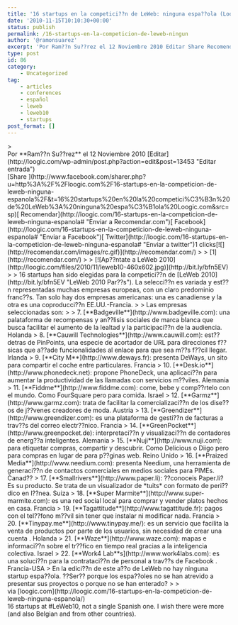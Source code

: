 ```yaml
---
title: '16 startups en la competici??n de LeWeb: ninguna espa??ola (Loogic.com)'
date: '2010-11-15T10:10:30+00:00'
status: publish
permalink: /16-startups-en-la-competicion-de-leweb-ningun
author: '@ramonsuarez'
excerpt: 'Por Ram??n Su??rez el 12 Noviembre 2010 Editar Share Recomendar Facebook Twitter1 clicks 1 16 startups han sido elegidas para la competici??n de LeWeb 2010. La selecci??n es variada y est??n representadas muchas empresas europeas, con un claro pre...'
type: post
id: 86
category:
    - Uncategorized
tag:
    - articles
    - conferences
    - español
    - leweb
    - leweb10
    - startups
post_format: []
---
```

<div class="posterous_bookmarklet_entry">> <div> <span style="float:left;">Por **Ram??n Su??rez** el 12 Noviembre 2010 [Editar](http://loogic.com/wp-admin/post.php?action=edit&post=13453 "Editar entrada")</span>[<span><span style="cursor:pointer;"><span>Share</span></span><span></span><span><span> </span></span></span>](http://www.facebook.com/sharer.php?u=http%3A%2F%2Floogic.com%2F16-startups-en-la-competicion-de-leweb-ninguna-espanola%2F&t=16%20startups%20en%20la%20competici%C3%B3n%20de%20LeWeb%3A%20ninguna%20espa%C3%B1ola%20Loogic.com&src=sp)<span>[ Recomendar](http://loogic.com/16-startups-en-la-competicion-de-leweb-ninguna-espanola# "Enviar a Recomendar.com")[ Facebook](http://loogic.com/16-startups-en-la-competicion-de-leweb-ninguna-espanola# "Enviar a Facebook")[ Twitter](http://loogic.com/16-startups-en-la-competicion-de-leweb-ninguna-espanola# "Enviar a twitter")<span>1 clicks</span></span>[![](http://recomendar.com/images/rc.gif)](http://recomendar.com/)
> 
> [<span>1</span>](http://recomendar.com/)
> 
> [![Ap??ntate a LeWeb 2010](http://loogic.com/files/2010/11/leweb10-460x602.jpg)](http://bit.ly/bfn5EV)
> 
> 16 startups han sido elegidas para la competici??n de [LeWeb 2010](http://bit.ly/bfn5EV "LeWeb 2010 Par??s"). La selecci??n es variada y est??n representadas muchas empresas europeas, con un claro predominio franc??s. Tan solo hay dos empresas americanas: una es canadiense y la otra es una coproducci??n EE.UU.-Francia.
> 
> Las empresas seleccionadas son:
> 
> 7. [**Badgeville**](http://www.badgeville.com): una palataforma de recompensas y an??lisis sociales de marca blanca que busca facilitar el aumento de la lealtad y la participaci??n de la audiencia. Holanda
> 8. [**Cauwill Technologies**](http://www.cauwill.com): est?? detras de PinPoints, una especie de acortador de URL para direcciones f??sicas que a??ade funcionalidades al enlace para que sea m??s f??cil llegar. Irlanda
> 9. [**City M**](http://www.deways.fr): presenta DeWays, un sito para compartir el coche entre particulares. Francia
> 10. [**Desk.io**](http://www.phonedeck.net): propone PhoneDeck, una aplicaci??n para aumentar la productividad de las llamadas con servicios m??viles. Alemania
> 11. [**Fiddme**](http://www.fiddme.com): come, bebe y comp??rtelo con el mundo. Como FourSquare pero para comida. Israel
> 12. [**Garmz**](http://www.garmz.com): trata de facilitar la comercializaci??n de los dise??os de j??venes creadores de moda. Austria
> 13. [**Greendizer**](http://www.greendizer.com): es una plataforma de gesti??n de facturas a trav??s del correo electr??nico. Francia
> 14. [**GreenPocket**](http://www.greenpocket.de): interpretaci??n y visualizaci??n de contadores de energ??a inteligentes. Alemania
> 15. [**Nuji**](http://www.nuji.com): para etiquetar compras, compartir y descubrir. Como Delicious o Diigo pero para compras en lugar de para p??ginas web. Reino Unido
> 16. [**Praized Media**](http://www.needium.com): presenta Needium, una herramienta de generaci??n de contactos comerciales en medios sociales para PIMEs. Canad??
> 17. [**Smallrivers**](http://www.paper.li): ??conoceis Paper.li? Es su producto. Se trata de un visualizador de *tuits* con formato de peri??dico en l??nea. Suiza
> 18. [**Super Marmite**](http://www.super-marmite.com): es una red social local para comprar y vender platos hechos en casa. Francia
> 19. [**Tagattitude**](http://www.tagattitude.fr): pagos con el tel??fono m??vil sin tener que instalar ni modificar nada. Francia
> 20. [**Tinypay.me**](http://www.tinypay.me/): es un servicio que facilita la venta de productos por parte de los usuarios, sin necesidad de crear una cuenta . Holanda
> 21. [**Waze**](http://www.waze.com): mapas e informaci??n sobre el tr??fico en tiempo real gracias a la inteligencia colectiva. Israel
> 22. [**Work4 Lab**s](http://www.work4labs.com): es una soluci??n para la contrataci??n de personal a trav??s de Facebook . Francia-USA
> En la edici??n de este a??o de LeWeb no hay ninguna startup espa??ola. ??Ser?? porque los espa??oles no se han atrevido a presentar sus proyectos o porque no se han enterado?
> 
> </div>

<div class="posterous_quote_citation">via [loogic.com](http://loogic.com/16-startups-en-la-competicion-de-leweb-ninguna-espanola/)</div>16 startups at #LeWeb10, not a single Spanish one. I wish there were more (and also Belgian and from other countries).

</div>